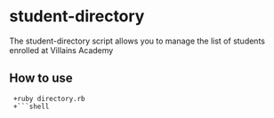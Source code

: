 # student-directory #

The student-directory script allows you to manage the list of students enrolled at Villains Academy

## How to use ##
```shell
 +ruby directory.rb
 +```shell
